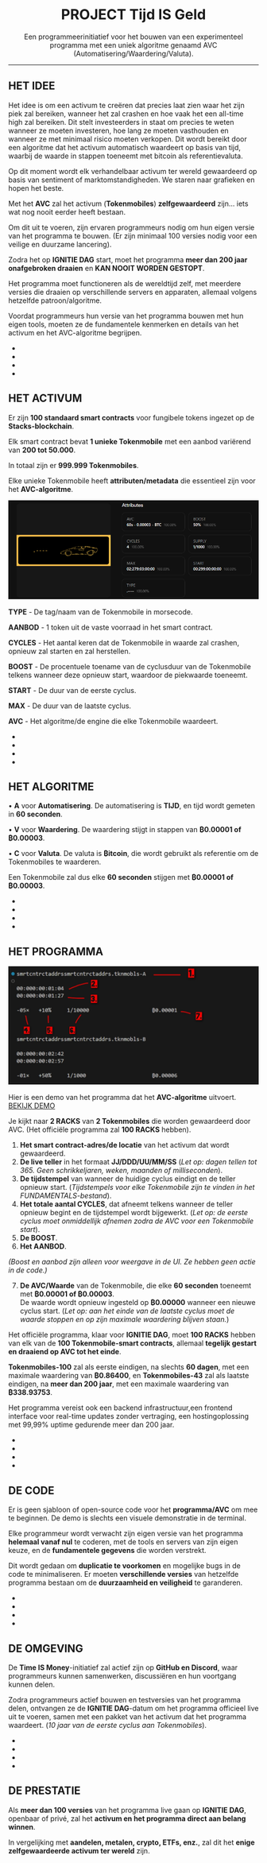 <div align="center">

# PROJECT Tijd IS Geld

Een programmeerinitiatief voor het bouwen van een experimenteel programma met een uniek algoritme genaamd AVC (Automatisering/Waardering/Valuta).

---
</div>

## HET IDEE

Het idee is om een activum te creëren dat precies laat zien waar het zijn piek zal bereiken, wanneer het zal crashen en hoe vaak het een all-time high zal bereiken. Dit stelt investeerders in staat om precies te weten wanneer ze moeten investeren, hoe lang ze moeten vasthouden en wanneer ze met minimaal risico moeten verkopen. Dit wordt bereikt door een algoritme dat het activum automatisch waardeert op basis van tijd, waarbij de waarde in stappen toeneemt met bitcoin als referentievaluta.

Op dit moment wordt elk verhandelbaar activum ter wereld gewaardeerd op basis van sentiment of marktomstandigheden. We staren naar grafieken en hopen het beste.

Met het **AVC** zal het activum (**Tokenmobiles**) **zelfgewaardeerd** zijn... iets wat nog nooit eerder heeft bestaan.

Om dit uit te voeren, zijn ervaren programmeurs nodig om hun eigen versie van het programma te bouwen. (Er zijn minimaal 100 versies nodig voor een veilige en duurzame lancering).

Zodra het op **IGNITIE DAG** start, moet het programma **meer dan 200 jaar onafgebroken draaien** en **KAN NOOIT WORDEN GESTOPT**.

Het programma moet functioneren als de wereldtijd zelf, met meerdere versies die draaien op verschillende servers en apparaten, allemaal volgens hetzelfde patroon/algoritme.

Voordat programmeurs hun versie van het programma bouwen met hun eigen tools, moeten ze de fundamentele kenmerken en details van het activum en het AVC-algoritme begrijpen.

-
-
-
-

## HET ACTIVUM

Er zijn **100 standaard smart contracts** voor fungibele tokens ingezet op de **Stacks-blockchain**.

Elk smart contract bevat **1 unieke Tokenmobile** met een aanbod variërend van **200 tot 50.000**.

In totaal zijn er **999.999 Tokenmobiles**.

Elke unieke Tokenmobile heeft **attributen/metadata** die essentieel zijn voor het **AVC-algoritme**.

![](/media/asset.png)

**TYPE** - De tag/naam van de Tokenmobile in morsecode.  

**AANBOD** - 1 token uit de vaste voorraad in het smart contract.  

**CYCLES** - Het aantal keren dat de Tokenmobile in waarde zal crashen, opnieuw zal starten en zal herstellen.  

**BOOST** - De procentuele toename van de cyclusduur van de Tokenmobile telkens wanneer deze opnieuw start, waardoor de piekwaarde toeneemt.  

**START** - De duur van de eerste cyclus.  

**MAX** - De duur van de laatste cyclus.  

**AVC** - Het algoritme/de engine die elke Tokenmobile waardeert.  

-
-
-
-

## HET ALGORITME

• **A** voor **Automatisering**. De automatisering is **TIJD**, en tijd wordt gemeten in **60 seconden**.  

• **V** voor **Waardering**. De waardering stijgt in stappen van **₿0.00001 of ₿0.00003**.  

• **C** voor **Valuta**. De valuta is **₿itcoin**, die wordt gebruikt als referentie om de Tokenmobiles te waarderen.  

Een Tokenmobile zal dus elke **60 seconden** stijgen met **₿0.00001 of ₿0.00003**.

-
-
-
-

## HET PROGRAMMA

![](/media/program.jpg)

Hier is een demo van het programma dat het **AVC-algoritme** uitvoert.  
[BEKIJK DEMO](https://drive.google.com/file/d/10M1PcLHT_r6kEz8bumL3yzdjFDoLvsWI/view?usp=drivesdk)

Je kijkt naar **2 RACKS** van **2 Tokenmobiles** die worden gewaardeerd door AVC. (Het officiële programma zal **100 RACKS** hebben).

1. **Het smart contract-adres/de locatie** van het activum dat wordt gewaardeerd.  
2. **De live teller** in het formaat **JJ/DDD/UU/MM/SS** (*Let op: dagen tellen tot 365. Geen schrikkeljaren, weken, maanden of milliseconden*).  
3. **De tijdstempel** van wanneer de huidige cyclus eindigt en de teller opnieuw start. (*Tijdstempels voor elke Tokenmobile zijn te vinden in het FUNDAMENTALS-bestand*).  
4. **Het totale aantal CYCLES**, dat afneemt telkens wanneer de teller opnieuw begint en de tijdstempel wordt bijgewerkt. (*Let op: de eerste cyclus moet onmiddellijk afnemen zodra de AVC voor een Tokenmobile start*).  
5. **De BOOST**.  
6. **Het AANBOD**.  

*(Boost en aanbod zijn alleen voor weergave in de UI. Ze hebben geen actie in de code.)*

7. **De AVC/Waarde** van de Tokenmobile, die elke **60 seconden** toeneemt met **₿0.00001 of ₿0.00003**.  
   De waarde wordt opnieuw ingesteld op **₿0.00000** wanneer een nieuwe cyclus start. (*Let op: aan het einde van de laatste cyclus moet de waarde stoppen en op zijn maximale waardering blijven staan.*)

Het officiële programma, klaar voor **IGNITIE DAG**, moet **100 RACKS** hebben van elk van de **100 Tokenmobile-smart contracts**, allemaal **tegelijk gestart en draaiend op AVC tot het einde**.

**Tokenmobiles-100** zal als eerste eindigen, na slechts **60 dagen**, met een maximale waardering van **₿0.86400**, en **Tokenmobiles-43** zal als laatste eindigen, na **meer dan 200 jaar**, met een maximale waardering van **₿338.93753**.

Het programma vereist ook een backend infrastructuur,een frontend interface voor real-time updates zonder vertraging, een hostingoplossing met 99,99% uptime gedurende meer dan 200 jaar.

-
-
-
-

## DE CODE

Er is geen sjabloon of open-source code voor het **programma/AVC** om mee te beginnen. De demo is slechts een visuele demonstratie in de terminal.

Elke programmeur wordt verwacht zijn eigen versie van het programma **helemaal vanaf nul** te coderen, met de tools en servers van zijn eigen keuze, en de **fundamentele gegevens** die worden verstrekt.

Dit wordt gedaan om **duplicatie te voorkomen** en mogelijke bugs in de code te minimaliseren. Er moeten **verschillende versies** van hetzelfde programma bestaan om de **duurzaamheid en veiligheid** te garanderen.

-
-
-
-

## DE OMGEVING

De **Time IS Money**-initiatief zal actief zijn op **GitHub en Discord**, waar programmeurs kunnen samenwerken, discussiëren en hun voortgang kunnen delen.

Zodra programmeurs actief bouwen en testversies van het programma delen, ontvangen ze de **IGNITIE DAG**-datum om het programma officieel live uit te voeren, samen met een pakket van het activum dat het programma waardeert. (*10 jaar van de eerste cyclus aan Tokenmobiles*).

-
-
-
-

## DE PRESTATIE

Als **meer dan 100 versies** van het programma live gaan op **IGNITIE DAG**, openbaar of privé, zal het **activum en het programma direct aan belang winnen**.

In vergelijking met **aandelen, metalen, crypto, ETFs, enz.**, zal dit het **enige zelfgewaardeerde activum ter wereld** zijn.
